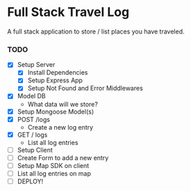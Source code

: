 # Full Stack Travel Log

A full stack application to store / list places you have traveled.

### TODO

- [x] Setup Server
  - [x] Install Dependencies
  <!-- - [] Install / Setup Linter -->
  - [x] Setup Express App
  - [x] Setup Not Found and Error Middlewares
- [x] Model DB
  - What data will we store?
- [x] Setup Mongoose Model(s)
- [x] POST /logs
  - Create a new log entry
- [x] GET / logs
  - List all log entries
- [ ] Setup Client
- [ ] Create Form to add a new entry
- [ ] Setup Map SDK on client
- [ ] List all log entries on map
- [ ] DEPLOY!

